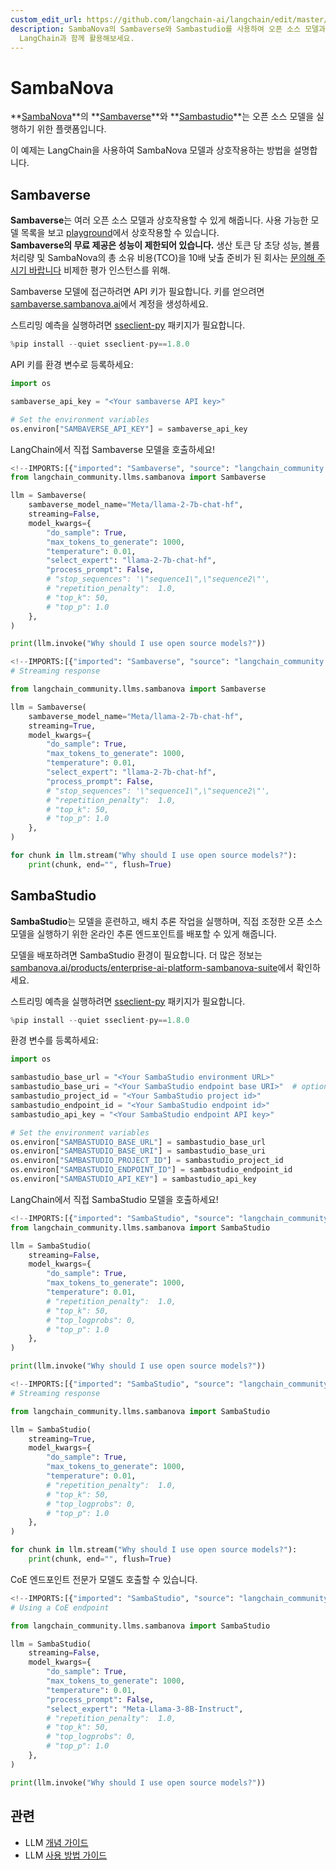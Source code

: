 ```yaml
---
custom_edit_url: https://github.com/langchain-ai/langchain/edit/master/docs/docs/integrations/llms/sambanova.ipynb
description: SambaNova의 Sambaverse와 Sambastudio를 사용하여 오픈 소스 모델과 상호작용하는 방법을 소개합니다.
  LangChain과 함께 활용해보세요.
---
```


# SambaNova

**[SambaNova](https://sambanova.ai/)**의 **[Sambaverse](https://sambaverse.sambanova.ai/)**와 **[Sambastudio](https://sambanova.ai/technology/full-stack-ai-platform)**는 오픈 소스 모델을 실행하기 위한 플랫폼입니다.

이 예제는 LangChain을 사용하여 SambaNova 모델과 상호작용하는 방법을 설명합니다.

## Sambaverse

**Sambaverse**는 여러 오픈 소스 모델과 상호작용할 수 있게 해줍니다. 사용 가능한 모델 목록을 보고 [playground](https://sambaverse.sambanova.ai/playground)에서 상호작용할 수 있습니다.  
**Sambaverse의 무료 제공은 성능이 제한되어 있습니다.** 생산 토큰 당 초당 성능, 볼륨 처리량 및 SambaNova의 총 소유 비용(TCO)을 10배 낮출 준비가 된 회사는 [문의해 주시기 바랍니다](https://sambaverse.sambanova.ai/contact-us) 비제한 평가 인스턴스를 위해.

Sambaverse 모델에 접근하려면 API 키가 필요합니다. 키를 얻으려면 [sambaverse.sambanova.ai](https://sambaverse.sambanova.ai/)에서 계정을 생성하세요.

스트리밍 예측을 실행하려면 [sseclient-py](https://pypi.org/project/sseclient-py/) 패키지가 필요합니다.

```python
%pip install --quiet sseclient-py==1.8.0
```


API 키를 환경 변수로 등록하세요:

```python
import os

sambaverse_api_key = "<Your sambaverse API key>"

# Set the environment variables
os.environ["SAMBAVERSE_API_KEY"] = sambaverse_api_key
```


LangChain에서 직접 Sambaverse 모델을 호출하세요!

```python
<!--IMPORTS:[{"imported": "Sambaverse", "source": "langchain_community.llms.sambanova", "docs": "https://api.python.langchain.com/en/latest/llms/langchain_community.llms.sambanova.Sambaverse.html", "title": "SambaNova"}]-->
from langchain_community.llms.sambanova import Sambaverse

llm = Sambaverse(
    sambaverse_model_name="Meta/llama-2-7b-chat-hf",
    streaming=False,
    model_kwargs={
        "do_sample": True,
        "max_tokens_to_generate": 1000,
        "temperature": 0.01,
        "select_expert": "llama-2-7b-chat-hf",
        "process_prompt": False,
        # "stop_sequences": '\"sequence1\",\"sequence2\"',
        # "repetition_penalty":  1.0,
        # "top_k": 50,
        # "top_p": 1.0
    },
)

print(llm.invoke("Why should I use open source models?"))
```


```python
<!--IMPORTS:[{"imported": "Sambaverse", "source": "langchain_community.llms.sambanova", "docs": "https://api.python.langchain.com/en/latest/llms/langchain_community.llms.sambanova.Sambaverse.html", "title": "SambaNova"}]-->
# Streaming response

from langchain_community.llms.sambanova import Sambaverse

llm = Sambaverse(
    sambaverse_model_name="Meta/llama-2-7b-chat-hf",
    streaming=True,
    model_kwargs={
        "do_sample": True,
        "max_tokens_to_generate": 1000,
        "temperature": 0.01,
        "select_expert": "llama-2-7b-chat-hf",
        "process_prompt": False,
        # "stop_sequences": '\"sequence1\",\"sequence2\"',
        # "repetition_penalty":  1.0,
        # "top_k": 50,
        # "top_p": 1.0
    },
)

for chunk in llm.stream("Why should I use open source models?"):
    print(chunk, end="", flush=True)
```


## SambaStudio

**SambaStudio**는 모델을 훈련하고, 배치 추론 작업을 실행하며, 직접 조정한 오픈 소스 모델을 실행하기 위한 온라인 추론 엔드포인트를 배포할 수 있게 해줍니다.

모델을 배포하려면 SambaStudio 환경이 필요합니다. 더 많은 정보는 [sambanova.ai/products/enterprise-ai-platform-sambanova-suite](https://sambanova.ai/products/enterprise-ai-platform-sambanova-suite)에서 확인하세요.

스트리밍 예측을 실행하려면 [sseclient-py](https://pypi.org/project/sseclient-py/) 패키지가 필요합니다.

```python
%pip install --quiet sseclient-py==1.8.0
```


환경 변수를 등록하세요:

```python
import os

sambastudio_base_url = "<Your SambaStudio environment URL>"
sambastudio_base_uri = "<Your SambaStudio endpoint base URI>"  # optional, "api/predict/generic" set as default
sambastudio_project_id = "<Your SambaStudio project id>"
sambastudio_endpoint_id = "<Your SambaStudio endpoint id>"
sambastudio_api_key = "<Your SambaStudio endpoint API key>"

# Set the environment variables
os.environ["SAMBASTUDIO_BASE_URL"] = sambastudio_base_url
os.environ["SAMBASTUDIO_BASE_URI"] = sambastudio_base_uri
os.environ["SAMBASTUDIO_PROJECT_ID"] = sambastudio_project_id
os.environ["SAMBASTUDIO_ENDPOINT_ID"] = sambastudio_endpoint_id
os.environ["SAMBASTUDIO_API_KEY"] = sambastudio_api_key
```


LangChain에서 직접 SambaStudio 모델을 호출하세요!

```python
<!--IMPORTS:[{"imported": "SambaStudio", "source": "langchain_community.llms.sambanova", "docs": "https://api.python.langchain.com/en/latest/llms/langchain_community.llms.sambanova.SambaStudio.html", "title": "SambaNova"}]-->
from langchain_community.llms.sambanova import SambaStudio

llm = SambaStudio(
    streaming=False,
    model_kwargs={
        "do_sample": True,
        "max_tokens_to_generate": 1000,
        "temperature": 0.01,
        # "repetition_penalty":  1.0,
        # "top_k": 50,
        # "top_logprobs": 0,
        # "top_p": 1.0
    },
)

print(llm.invoke("Why should I use open source models?"))
```


```python
<!--IMPORTS:[{"imported": "SambaStudio", "source": "langchain_community.llms.sambanova", "docs": "https://api.python.langchain.com/en/latest/llms/langchain_community.llms.sambanova.SambaStudio.html", "title": "SambaNova"}]-->
# Streaming response

from langchain_community.llms.sambanova import SambaStudio

llm = SambaStudio(
    streaming=True,
    model_kwargs={
        "do_sample": True,
        "max_tokens_to_generate": 1000,
        "temperature": 0.01,
        # "repetition_penalty":  1.0,
        # "top_k": 50,
        # "top_logprobs": 0,
        # "top_p": 1.0
    },
)

for chunk in llm.stream("Why should I use open source models?"):
    print(chunk, end="", flush=True)
```


CoE 엔드포인트 전문가 모델도 호출할 수 있습니다.

```python
<!--IMPORTS:[{"imported": "SambaStudio", "source": "langchain_community.llms.sambanova", "docs": "https://api.python.langchain.com/en/latest/llms/langchain_community.llms.sambanova.SambaStudio.html", "title": "SambaNova"}]-->
# Using a CoE endpoint

from langchain_community.llms.sambanova import SambaStudio

llm = SambaStudio(
    streaming=False,
    model_kwargs={
        "do_sample": True,
        "max_tokens_to_generate": 1000,
        "temperature": 0.01,
        "process_prompt": False,
        "select_expert": "Meta-Llama-3-8B-Instruct",
        # "repetition_penalty":  1.0,
        # "top_k": 50,
        # "top_logprobs": 0,
        # "top_p": 1.0
    },
)

print(llm.invoke("Why should I use open source models?"))
```


## 관련

- LLM [개념 가이드](/docs/concepts/#llms)
- LLM [사용 방법 가이드](/docs/how_to/#llms)